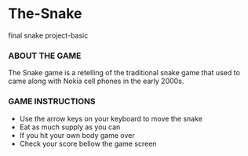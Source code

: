 # The-Snake
final snake project-basic

### ABOUT THE GAME

The Snake game is a retelling of the traditional snake game that used to came along with Nokia cell phones in the early 2000s.

### GAME INSTRUCTIONS

- Use the arrow keys on your keyboard to move the snake
- Eat as much supply as you can
- If you hit your own body game over
- Check your score bellow the game screen
